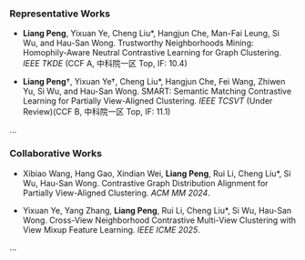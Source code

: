 ### Representative Works

- <strong><strong>Liang Peng</strong></strong>, Yixuan Ye, Cheng Liu\*, Hangjun Che, Man-Fai Leung, Si Wu, and Hau-San Wong. Trustworthy Neighborhoods Mining: Homophily-Aware Neutral Contrastive Learning for Graph Clustering. *IEEE TKDE* (CCF A, 中科院一区 Top, IF: 10.4)

- <strong><strong>Liang Peng</strong></strong>†, Yixuan Ye†, Cheng Liu\*, Hangjun Che, Fei Wang, Zhiwen Yu, Si Wu, and Hau-San Wong. SMART: Semantic Matching Contrastive Learning for Partially View-Aligned Clustering. *IEEE TCSVT* (Under Review)(CCF B, 中科院一区 Top, IF: 11.1)

...

### Collaborative Works

- Xibiao Wang, Hang Gao, Xindian Wei, <strong><strong>Liang Peng</strong></strong>, Rui Li, Cheng Liu\*, Si Wu, Hau-San Wong. Contrastive Graph Distribution Alignment for Partially View-Aligned Clustering. *ACM MM 2024*.

- Yixuan Ye, Yang Zhang, <strong><strong>Liang Peng</strong></strong>, Rui Li, Cheng Liu\*, Si Wu, Hau-San Wong. Cross-View Neighborhood Contrastive Multi-View Clustering with View Mixup Feature Learning. *IEEE ICME 2025*.

...
